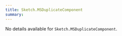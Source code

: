 ```yaml
---
title: Sketch.MSDuplicateComponent
summary:
---
```


No details available for `Sketch.MSDuplicateComponent`.

